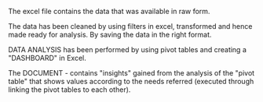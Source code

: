 The excel file contains the data that was available in raw form.

The data has been cleaned by using filters in excel, transformed and hence made ready for analysis. By saving the data in the right format.

DATA ANALYSIS has been performed by using pivot tables and creating a "DASHBOARD" in Excel.

The DOCUMENT - contains "insights" gained from the analysis of the "pivot table" that shows values according to the needs referred (executed through linking the pivot tables to each other).
